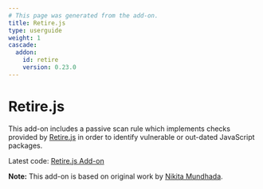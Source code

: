 ```yaml
---
# This page was generated from the add-on.
title: Retire.js
type: userguide
weight: 1
cascade:
  addon:
    id: retire
    version: 0.23.0
---
```


# Retire.js

This add-on includes a passive scan rule which implements checks provided by [Retire.js](https://retirejs.github.io/retire.js/) in order to identify vulnerable or out-dated JavaScript packages.

Latest code: [Retire.js Add-on](https://github.com/zaproxy/zap-extensions/blob/main/addOns/retire/)

**Note:** This add-on is based on original work by [Nikita Mundhada](https://github.com/nikmmy/retire).

